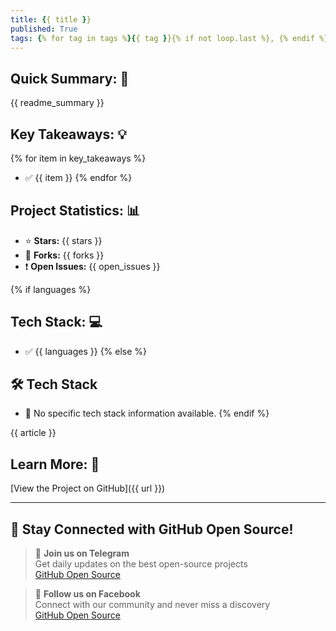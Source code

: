 ```yaml
---
title: {{ title }}
published: True
tags: {% for tag in tags %}{{ tag }}{% if not loop.last %}, {% endif %}{% endfor %}
---
```


## Quick Summary: 📝
{{ readme_summary }}

## Key Takeaways: 💡
{% for item in key_takeaways %}
* ✅ {{ item }}
{% endfor %}

## Project Statistics: 📊
* ⭐ **Stars:** {{ stars }}
* 🍴 **Forks:** {{ forks }}
* ❗ **Open Issues:** {{ open_issues }}

{% if languages %}
## Tech Stack: 💻
- ✅ {{ languages }}
{% else %}
## 🛠 Tech Stack
- 🚫 No specific tech stack information available.
{% endif %}

{{ article }}

## Learn More: 🔗
[View the Project on GitHub]({{ url }})

---
## 🌟 Stay Connected with GitHub Open Source!

> 📱 **Join us on Telegram**  
> Get daily updates on the best open-source projects  
> [GitHub Open Source](https://t.me/GitHub_Open_Source)

> 👥 **Follow us on Facebook**  
> Connect with our community and never miss a discovery  
> [GitHub Open Source](https://www.facebook.com/people/GitHub-Open-Source/61571925474856/)
